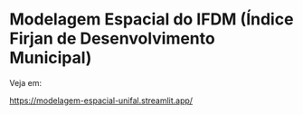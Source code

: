 # Modelagem Espacial do IFDM (Índice Firjan de Desenvolvimento Municipal)

Veja em:

https://modelagem-espacial-unifal.streamlit.app/
